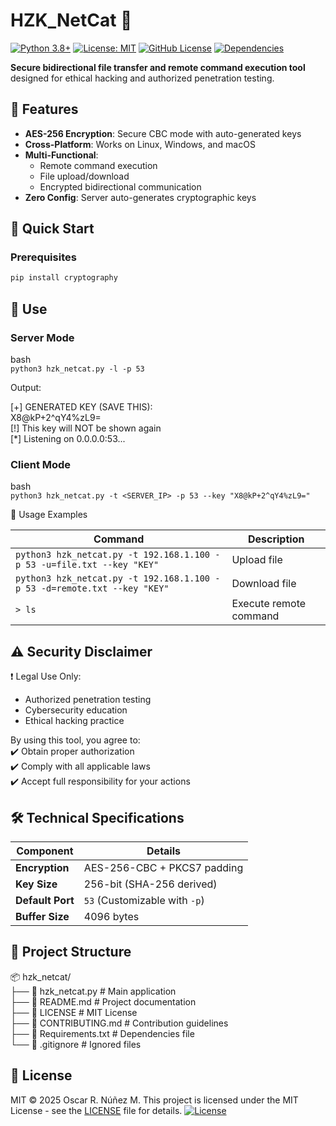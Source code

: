 # HZK_NetCat 🔐

[![Python 3.8+](https://img.shields.io/badge/Python-3.8%2B-blue.svg)](https://www.python.org/downloads/)
[![License: MIT](https://img.shields.io/badge/License-MIT-yellow.svg)](https://opensource.org/licenses/MIT)
[![GitHub License](https://img.shields.io/github/license/ing-oscarnum/hzk_netcat)](./LICENSE)
[![Dependencies](https://img.shields.io/badge/dependencies-see%20requirements.txt-orange)](./requirements.txt)

**Secure bidirectional file transfer and remote command execution tool** designed for ethical hacking and authorized penetration testing.

## 📌 Features
- **AES-256 Encryption**: Secure CBC mode with auto-generated keys
- **Cross-Platform**: Works on Linux, Windows, and macOS
- **Multi-Functional**:
  - Remote command execution
  - File upload/download
  - Encrypted bidirectional communication
- **Zero Config**: Server auto-generates cryptographic keys

## 🚀 Quick Start

### Prerequisites
```bash
pip install cryptography
```

## 📝 Use

### Server Mode
bash  
`python3 hzk_netcat.py -l -p 53  `

Output:  

[+] GENERATED KEY (SAVE THIS):  
    X8@kP+2^qY4%zL9=  
[!] This key will NOT be shown again  
[*] Listening on 0.0.0.0:53...  

### Client Mode
bash  
`python3 hzk_netcat.py -t <SERVER_IP> -p 53 --key "X8@kP+2^qY4%zL9="`  

📖 Usage Examples  

| Command                                                                 | Description               |
|-------------------------------------------------------------------------|---------------------------|
| `python3 hzk_netcat.py -t 192.168.1.100 -p 53 -u=file.txt --key "KEY"`  | Upload file               |
| `python3 hzk_netcat.py -t 192.168.1.100 -p 53 -d=remote.txt --key "KEY"`| Download file             |
| `> ls`                                                                 | Execute remote command    |

## ⚠️ Security Disclaimer
❗ Legal Use Only:  
- Authorized penetration testing  
- Cybersecurity education  
- Ethical hacking practice  

By using this tool, you agree to:  
✔️ Obtain proper authorization  
✔️ Comply with all applicable laws  
✔️ Accept full responsibility for your actions  

## 🛠️ Technical Specifications

| Component      | Details                          |
|----------------|----------------------------------|
| **Encryption** | AES-256-CBC + PKCS7 padding      |
| **Key Size**   | 256-bit (SHA-256 derived)        |
| **Default Port**| `53` (Customizable with `-p`)    |
| **Buffer Size**| 4096 bytes                       |

## 📂 Project Structure
📦 hzk_netcat/  
├── 📜 hzk_netcat.py          # Main application  
├── 📜 README.md              # Project documentation  
├── 📜 LICENSE                # MIT License  
├── 📜 CONTRIBUTING.md        # Contribution guidelines  
├── 📜 Requirements.txt       # Dependencies file  
└── 📜 .gitignore             # Ignored files  

## 📜 License
MIT © 2025 Oscar R. Núñez M.
This project is licensed under the MIT License - see the [LICENSE](./LICENSE) file for details.
[![License](https://img.shields.io/badge/License-MIT-yellow.svg)](https://opensource.org/licenses/MIT)

